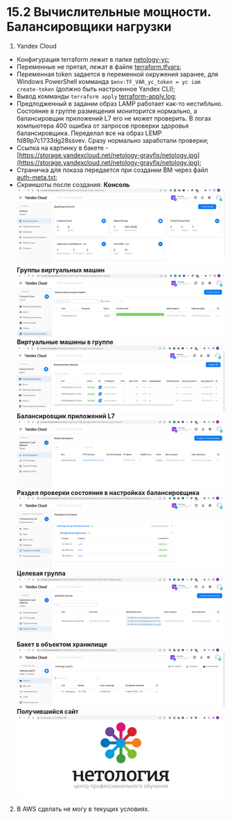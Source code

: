 # 15.2 Вычислительные мощности. Балансировщики нагрузки
1. Yandex Cloud
  - Конфигурация terraform лежит в папке [netology-yc](./netology-yc/);
  - Переменные не прятал, лежат в файле [terraform.tfvars](./netology-yc/terraform.tfvars);
  - Переменная token задается в переменной окружения заранее, для Windows PowerShell комманда `$env:TF_VAR_yc_token = yc iam create-token` (должно быть настроенное Yandex CLI);
  - Вывод комманды `terraform apply` [terraform-apply.log](./terraform-apply.log);
  - Предлодженный в задании образ LAMP работает как-то нестибльно. Состояние в группе размещения мониторится нормально, а балансировщик приложений L7 его не может проверить. В логах компьютера 400 ошибка от запросов проверки здоровья балансировщика. Переделал все на образ LEMP fd89p7c1733dg28ssvev. Сразу нормально заработали проверки;
  - Ссылка на картинку в бакете - [https://storage.yandexcloud.net/netology-grayfix/netology.jpg](https://storage.yandexcloud.net/netology-grayfix/netology.jpg);
  - Страничка для показа передается при создании ВМ через файл [auth-meta.txt](./netology-yc/auth-meta.txt);
  - Скриншоты после создания:
    __Консоль__
    ![text](images/folder.png)
    __Группы виртуальных машин__
    ![text](images/cig.png)
    __Виртуальные машины в группе__
    ![text](images/cc.png)
    __Балансировщик приложений L7__
    ![text](images/alb.png)
    __Раздел проверки состояния в настройках балансировщика__
    ![text](images/alb-hc.png)
    __Целевая группа__
    ![text](images/alb-tg.png)
    __Бакет в объектом хранилище__
    ![text](images/os.png)
    __Получившийся сайт__
    ![text](images/web-page.png)

2. В AWS сделать не могу в текущих условиях.